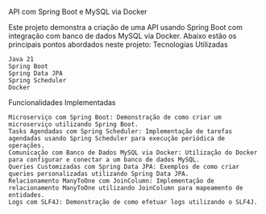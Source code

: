 API com Spring Boot e MySQL via Docker

Este projeto demonstra a criação de uma API usando Spring Boot com integração com banco de dados MySQL via Docker. Abaixo estão os principais pontos abordados neste projeto:
Tecnologias Utilizadas

    Java 21
    Spring Boot
    Spring Data JPA
    Spring Scheduler
    Docker

Funcionalidades Implementadas

    Microserviço com Spring Boot: Demonstração de como criar um microserviço utilizando Spring Boot.
    Tasks Agendadas com Spring Scheduler: Implementação de tarefas agendadas usando Spring Scheduler para execução periódica de operações.
    Comunicação com Banco de Dados MySQL via Docker: Utilização do Docker para configurar e conectar a um banco de dados MySQL.
    Queries Customizadas com Spring Data JPA: Exemplos de como criar queries personalizadas utilizando Spring Data JPA.
    Relacionamento ManyToOne com JoinColumn: Implementação de relacionamento ManyToOne utilizando JoinColumn para mapeamento de entidades.
    Logs com SLF4J: Demonstração de como efetuar logs utilizando o SLF4J.